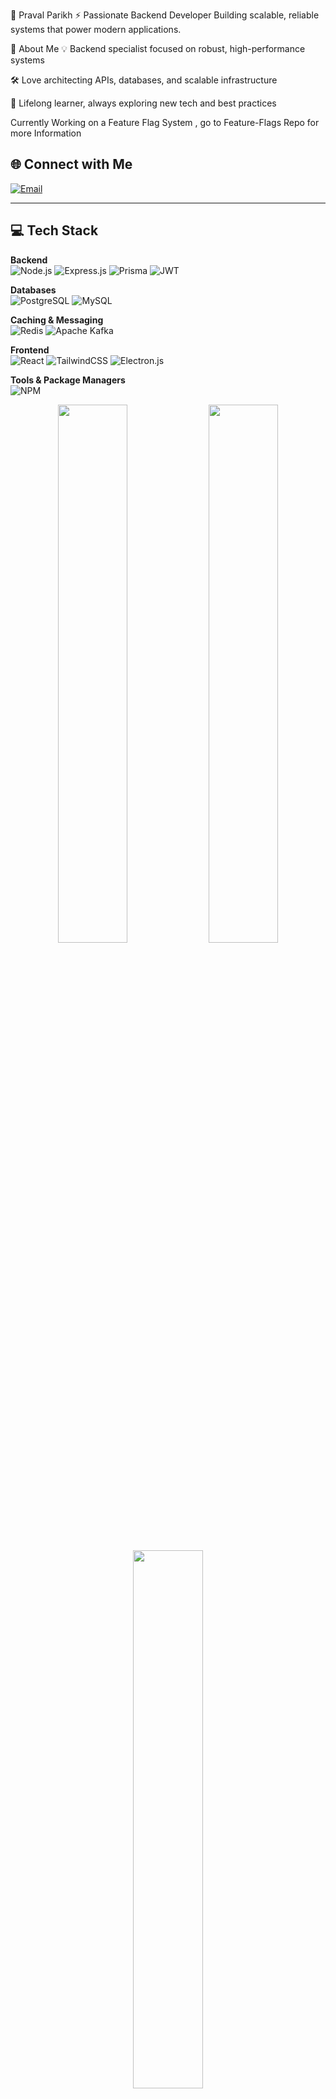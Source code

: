 💫 Praval Parikh
⚡ Passionate Backend Developer
Building scalable, reliable systems that power modern applications.

🚀 About Me
💡 Backend specialist focused on robust, high-performance systems

🛠️ Love architecting APIs, databases, and scalable infrastructure

🌱 Lifelong learner, always exploring new tech and best practices

Currently Working on a Feature Flag System , go to Feature-Flags Repo for more Information

## 🌐 Connect with Me

[![Email](https://img.shields.io/badge/Email-D14836?style=for-the-badge&logo=gmail&logoColor=white)](mailto:praval.parikh@gmail.com)

---

## 💻 Tech Stack

**Backend**  
![Node.js](https://img.shields.io/badge/Node.js-339933?style=for-the-badge&logo=node.js&logoColor=white)
![Express.js](https://img.shields.io/badge/Express.js-404D59?style=for-the-badge&logo=express&logoColor=white)
![Prisma](https://img.shields.io/badge/Prisma-3982CE?style=for-the-badge&logo=prisma&logoColor=white)
![JWT](https://img.shields.io/badge/JWT-black?style=for-the-badge&logo=JSON%20web%20tokens)

**Databases**  
![PostgreSQL](https://img.shields.io/badge/PostgreSQL-316192?style=for-the-badge&logo=postgresql&logoColor=white)
![MySQL](https://img.shields.io/badge/MySQL-4479A1?style=for-the-badge&logo=mysql&logoColor=white)

**Caching & Messaging**  
![Redis](https://img.shields.io/badge/Redis-DC382D?style=for-the-badge&logo=redis&logoColor=white)
![Apache Kafka](https://img.shields.io/badge/Kafka-231F20?style=for-the-badge&logo=apachekafka&logoColor=white)

**Frontend**  
![React](https://img.shields.io/badge/React-20232A?style=for-the-badge&logo=react&logoColor=61DAFB)
![TailwindCSS](https://img.shields.io/badge/TailwindCSS-38B2AC?style=for-the-badge&logo=tailwind-css&logoColor=white)
![Electron.js](https://img.shields.io/badge/Electron-191970?style=for-the-badge&logo=electron&logoColor=white)

**Tools & Package Managers**  
![NPM](https://img.shields.io/badge/NPM-CB3837?style=for-the-badge&logo=npm&logoColor=white)

<div align="center"> <img src="https://github-readme-stats.vercel.app/api?username=Plebsicle&theme=radical&hide_border=true&show_icons=true" width="47%" /> <img src="https://github-readme-streak-stats.herokuapp.com/?user=Plebsicle&theme=radical&hide_border=true" width="47%" /> <br> <img src="https://github-readme-stats.vercel.app/api/top-langs/?username=Plebsicle&theme=radical&hide_border=true&layout=compact" width="47%" /> </div>
🏆 GitHub Trophies
<div align="center"> <img src="https://github-profile-trophy.vercel.app/?username=Plebsicle&theme=radical&no-frame=true&no-bg=true&margin-w=8" /> </div>
<!-- ✨ Thanks for visiting! Let's connect and build something amazing together. -->
